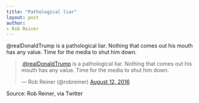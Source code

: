 ```yaml
---
title: "Pathological liar"
layout: post
author:
- Rob Reiner
---
```


@realDonaldTrump is a pathological liar. Nothing that comes out his mouth has any value. Time for the media to shut him down.

<blockquote class="twitter-tweet"><p lang="en" dir="ltr">.<a href="https://twitter.com/realDonaldTrump?ref_src=twsrc%5Etfw">@realDonaldTrump</a> is a pathological liar. Nothing that comes out his mouth has any value. Time for the media to shut him down.</p>&mdash; Rob Reiner (@robreiner) <a href="https://twitter.com/robreiner/status/764142943456206848?ref_src=twsrc%5Etfw">August 12, 2016</a></blockquote> <script async src="https://platform.twitter.com/widgets.js" charset="utf-8"></script>

Source: Rob Reiner, via Twitter

